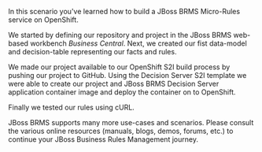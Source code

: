 In this scenario you've learned how to build a JBoss BRMS Micro-Rules service on OpenShift.

We started by defining our repository and project in the JBoss BRMS web-based workbench *Business Central*. Next, we created our fist data-model and decision-table representing our facts and rules.

We made our project available to our OpenShift S2I build process by pushing our project to GitHub. Using the Decision Server S2I template we were able to create our project and JBoss BRMS Decision Server application container image and deploy the container on to OpenShift.

Finally we tested our rules using cURL.

JBoss BRMS supports many more use-cases and scenarios. Please consult the various online resources (manuals, blogs, demos, forums, etc.) to continue your JBoss Business Rules Management journey.
